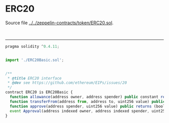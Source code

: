 # ERC20

Source file [../../zeppelin-contracts/token/ERC20.sol](../../zeppelin-contracts/token/ERC20.sol).

<br />

<hr />

```javascript
pragma solidity ^0.4.11;


import './ERC20Basic.sol';


/**
 * @title ERC20 interface
 * @dev see https://github.com/ethereum/EIPs/issues/20
 */
contract ERC20 is ERC20Basic {
  function allowance(address owner, address spender) public constant returns (uint256);
  function transferFrom(address from, address to, uint256 value) public returns (bool);
  function approve(address spender, uint256 value) public returns (bool);
  event Approval(address indexed owner, address indexed spender, uint256 value);
}

```
